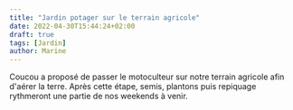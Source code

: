 ```yaml
---
title: "Jardin potager sur le terrain agricole"
date: 2022-04-30T15:44:24+02:00
draft: true
tags: [Jardin]
author: Marine
---
```

Coucou a proposé de passer le motoculteur sur notre terrain agricole afin d'aérer la terre. Après cette étape, semis, plantons puis repiquage rythmeront une partie de nos weekends à venir.
